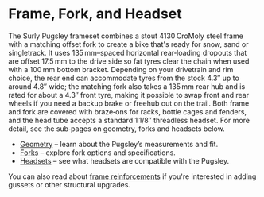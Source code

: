 # Frame, Fork, and Headset  
The Surly Pugsley frameset combines a stout 4130 CroMoly steel frame with a matching offset fork to create a bike that's ready for snow, sand or singletrack.  It uses 135 mm–spaced horizontal rear‑loading dropouts that are offset 17.5 mm to the drive side so fat tyres clear the chain when used with a 100 mm bottom bracket.  Depending on your drivetrain and rim choice, the rear end can accommodate tyres from the stock 4.3″ up to around 4.8″ wide; the matching fork also takes a 135 mm rear hub and is rated for about a 4.3″ front tyre, making it possible to swap front and rear wheels if you need a backup brake or freehub out on the trail.  Both frame and fork are covered with braze‑ons for racks, bottle cages and fenders, and the head tube accepts a standard 1 1/8″ threadless headset.  For more detail, see the sub‑pages on geometry, forks and headsets below.  

- [Geometry](geometry/) – learn about the Pugsley’s measurements and fit.  
- [Forks](fork/) – explore fork options and specifications.  
- [Headsets](headset/) – see what headsets are compatible with the Pugsley.  

You can also read about [frame reinforcements](reinforcements/) if you're interested in adding gussets or other structural upgrades.
